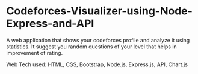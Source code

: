 # Codeforces-Visualizer-using-Node-Express-and-API
A web application that shows your codeforces profile and analyze it using statistics. It suggest you random questions of your level that helps in improvement of rating. 

Web Tech used: HTML, CSS, Bootstrap, Node.js, Express.js, API, Chart.js
